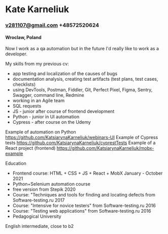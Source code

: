 # Kate Karneliuk

### v281107@gmail.com +48572520624

#### Wroclaw, Poland

Now I work as a qa automation but in the future I'd really like to work as a developer.

My skills from my previous cv:

- app testing and localization of the causes of bugs
- documentation analysis, creating test artifacts (test plans, test cases, checklists)
- using DevTools, Postman, Fiddler, Git, Perfect Pixel, Figma, Sentry, Swagger, command line, Redmine
- working in an Agile team
- SQL requests
- JS - junior after course of frontend development
- Python - junior in UI automation
- Cypress - after course on the Udemy

Example of automation on Python https://github.com/KatsiarynaKarneliuk/webinars-UI
Example of Cypress tests
https://github.com/KatsiarynaKarneliuk/cyprestTests
Example of a React project (frontend) https://github.com/KatsiarynaKarneliuk/mobx-example

Education

- Frontend course: HTML + CSS + JS + React + MobX January - October 2021
- Python+Selenium automation course
- free version from Stepik 2020
- Course: "Techniques and tools for finding and locating defects from Software-testing.ru 2017
- Course: "Intensive for novice testers" from Software-testing.ru 2016
- Course: "Testing web applications" from Software-testing.ru 2016
- Pedagogical University

English
intermediate, close to b2
